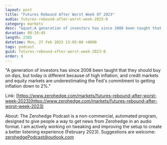 ```yaml
---
layout: post
title: "Futures Rebound After Worst Week Of 2023"
audio: futures-rebound-after-worst-week-2023-0
category: markets
desc: "&quot;A generation of investors has since 2008 been taught that they should buy on dips, but today is different because of high inflation, and credit markets and equity markets are underestimating the Fed's commitment to getting inflation down to 2%.&quot; "
duration: 00:39:45
length: 2385
datetime: Mon, 27 Feb 2023 13:05:00 +0000
tags: podcast
guid: futures-rebound-after-worst-week-2023-0
order: 0
---
```

&quot;A generation of investors has since 2008 been taught that they should buy on dips, but today is different because of high inflation, and credit markets and equity markets are underestimating the Fed's commitment to getting inflation down to 2%.&quot; 

Link: [https://www.zerohedge.com/markets/futures-rebound-after-worst-week-2023](https://www.zerohedge.com/markets/futures-rebound-after-worst-week-2023)

About: The Zerohedge Podcast is a non-commercial, automated program, designed to give people a way to get news from Zerohedge in an audio format.  I am actively working on tweaking and improving the setup to create a better listening experience (February 2023).  Suggestions are welcome: [zerohedgePodcast@outlook.com](mailto:zerohedgePodcast@outlook.com)